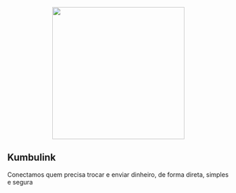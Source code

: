 <p align="center">
  <img width='300px' src='https://github.com/user-attachments/assets/96071486-b51c-4a81-afae-34b7682af217'>
</p>


## Kumbulink

Conectamos quem precisa trocar e enviar dinheiro, de forma direta, simples e segura
